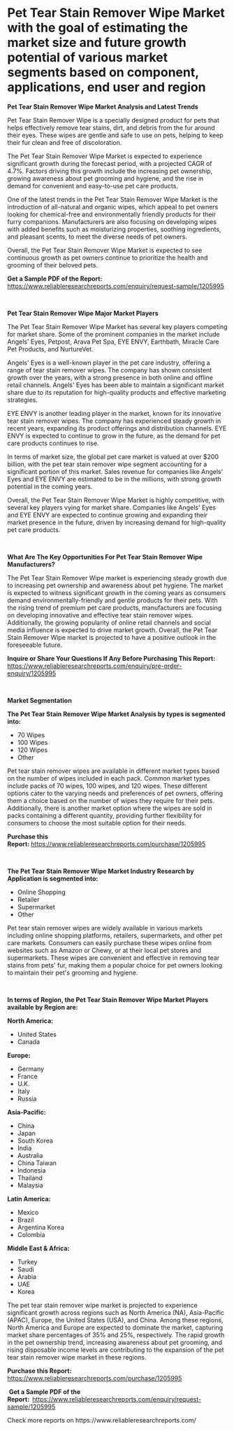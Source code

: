 <p><h1>Pet Tear Stain Remover Wipe Market with the goal of estimating the market size and future growth potential of various market segments based on component, applications, end user and region</h1></p><p><strong>Pet Tear Stain Remover Wipe Market Analysis and Latest Trends</strong></p>
<p><p>Pet Tear Stain Remover Wipe is a specially designed product for pets that helps effectively remove tear stains, dirt, and debris from the fur around their eyes. These wipes are gentle and safe to use on pets, helping to keep their fur clean and free of discoloration.</p><p>The Pet Tear Stain Remover Wipe Market is expected to experience significant growth during the forecast period, with a projected CAGR of 4.7%. Factors driving this growth include the increasing pet ownership, growing awareness about pet grooming and hygiene, and the rise in demand for convenient and easy-to-use pet care products.</p><p>One of the latest trends in the Pet Tear Stain Remover Wipe Market is the introduction of all-natural and organic wipes, which appeal to pet owners looking for chemical-free and environmentally friendly products for their furry companions. Manufacturers are also focusing on developing wipes with added benefits such as moisturizing properties, soothing ingredients, and pleasant scents, to meet the diverse needs of pet owners.</p><p>Overall, the Pet Tear Stain Remover Wipe Market is expected to see continuous growth as pet owners continue to prioritize the health and grooming of their beloved pets.</p></p>
<p><strong>Get a Sample PDF of the Report:&nbsp;</strong> <a href="https://www.reliableresearchreports.com/enquiry/request-sample/1205995">https://www.reliableresearchreports.com/enquiry/request-sample/1205995</a></p>
<p>&nbsp;</p>
<p><strong>Pet Tear Stain Remover Wipe Major Market Players</strong></p>
<p><p>The Pet Tear Stain Remover Wipe Market has several key players competing for market share. Some of the prominent companies in the market include Angels' Eyes, Petpost, Arava Pet Spa, EYE ENVY, Earthbath, Miracle Care Pet Products, and NurtureVet.</p><p>Angels' Eyes is a well-known player in the pet care industry, offering a range of tear stain remover wipes. The company has shown consistent growth over the years, with a strong presence in both online and offline retail channels. Angels' Eyes has been able to maintain a significant market share due to its reputation for high-quality products and effective marketing strategies.</p><p>EYE ENVY is another leading player in the market, known for its innovative tear stain remover wipes. The company has experienced steady growth in recent years, expanding its product offerings and distribution channels. EYE ENVY is expected to continue to grow in the future, as the demand for pet care products continues to rise.</p><p>In terms of market size, the global pet care market is valued at over $200 billion, with the pet tear stain remover wipe segment accounting for a significant portion of this market. Sales revenue for companies like Angels' Eyes and EYE ENVY are estimated to be in the millions, with strong growth potential in the coming years.</p><p>Overall, the Pet Tear Stain Remover Wipe Market is highly competitive, with several key players vying for market share. Companies like Angels' Eyes and EYE ENVY are expected to continue growing and expanding their market presence in the future, driven by increasing demand for high-quality pet care products.</p></p>
<p>&nbsp;</p>
<p><strong>What Are The Key Opportunities For Pet Tear Stain Remover Wipe Manufacturers?</strong></p>
<p><p>The Pet Tear Stain Remover Wipe market is experiencing steady growth due to increasing pet ownership and awareness about pet hygiene. The market is expected to witness significant growth in the coming years as consumers demand environmentally-friendly and gentle products for their pets. With the rising trend of premium pet care products, manufacturers are focusing on developing innovative and effective tear stain remover wipes. Additionally, the growing popularity of online retail channels and social media influence is expected to drive market growth. Overall, the Pet Tear Stain Remover Wipe market is projected to have a positive outlook in the foreseeable future.</p></p>
<p><strong>Inquire or Share Your Questions If Any Before Purchasing This Report:</strong> <a href="https://www.reliableresearchreports.com/enquiry/pre-order-enquiry/1205995">https://www.reliableresearchreports.com/enquiry/pre-order-enquiry/1205995</a></p>
<p>&nbsp;</p>
<p><strong>Market Segmentation</strong></p>
<p><strong>The Pet Tear Stain Remover Wipe Market Analysis by types is segmented into:</strong></p>
<p><ul><li>70 Wipes</li><li>100 Wipes</li><li>120 Wipes</li><li>Other</li></ul></p>
<p><p>Pet tear stain remover wipes are available in different market types based on the number of wipes included in each pack. Common market types include packs of 70 wipes, 100 wipes, and 120 wipes. These different options cater to the varying needs and preferences of pet owners, offering them a choice based on the number of wipes they require for their pets. Additionally, there is another market option where the wipes are sold in packs containing a different quantity, providing further flexibility for consumers to choose the most suitable option for their needs.</p></p>
<p><strong>Purchase this Report:&nbsp;</strong><a href="https://www.reliableresearchreports.com/purchase/1205995">https://www.reliableresearchreports.com/purchase/1205995</a></p>
<p>&nbsp;</p>
<p><strong>The Pet Tear Stain Remover Wipe Market Industry Research by Application is segmented into:</strong></p>
<p><ul><li>Online Shopping</li><li>Retailer</li><li>Supermarket</li><li>Other</li></ul></p>
<p><p>Pet tear stain remover wipes are widely available in various markets including online shopping platforms, retailers, supermarkets, and other pet care markets. Consumers can easily purchase these wipes online from websites such as Amazon or Chewy, or at their local pet stores and supermarkets. These wipes are convenient and effective in removing tear stains from pets' fur, making them a popular choice for pet owners looking to maintain their pet's grooming and hygiene.</p></p>
<p>&nbsp;</p>
<p><strong>In terms of Region, the Pet Tear Stain Remover Wipe Market Players available by Region are:</strong></p>
<p>
    <p> <strong> North America: </strong>
        <ul>
            <li>United States</li>
            <li>Canada</li>
        </ul>
        </p> 
    <p> <strong> Europe: </strong>
        <ul>
            <li>Germany</li>
            <li>France</li>
            <li>U.K.</li>
            <li>Italy</li>
            <li>Russia</li>
        </ul>
        </p> 
    <p> <strong> Asia-Pacific: </strong>
        <ul>
            <li>China</li>
            <li>Japan</li>
            <li>South Korea</li>
            <li>India</li>
            <li>Australia</li>
            <li>China Taiwan</li>
            <li>Indonesia</li>
            <li>Thailand</li>
            <li>Malaysia</li>
        </ul>
        </p> 
    <p> <strong> Latin America: </strong>
        <ul>
            <li>Mexico</li>
            <li>Brazil</li>
            <li>Argentina Korea</li>
            <li>Colombia</li>
        </ul>
        </p> 
    <p> <strong> Middle East & Africa: </strong>
        <ul>
            <li>Turkey</li>
            <li>Saudi</li>
            <li>Arabia</li>
            <li>UAE</li>
            <li>Korea</li>
        </ul>
    </p>
    </p>
<p><p>The pet tear stain remover wipe market is projected to experience significant growth across regions such as North America (NA), Asia-Pacific (APAC), Europe, the United States (USA), and China. Among these regions, North America and Europe are expected to dominate the market, capturing market share percentages of 35% and 25%, respectively. The rapid growth in the pet ownership trend, increasing awareness about pet grooming, and rising disposable income levels are contributing to the expansion of the pet tear stain remover wipe market in these regions.</p></p>
<p><strong>Purchase this Report: </strong><a href="https://www.reliableresearchreports.com/purchase/1205995">https://www.reliableresearchreports.com/purchase/1205995</a></p>
<p>&nbsp;<strong>Get a Sample PDF of the Report:&nbsp;&nbsp;</strong><a href="https://www.reliableresearchreports.com/enquiry/request-sample/1205995">https://www.reliableresearchreports.com/enquiry/request-sample/1205995</a></p>
<p><strong></strong></p>
<p>Check more reports on https://www.reliableresearchreports.com/</p>
